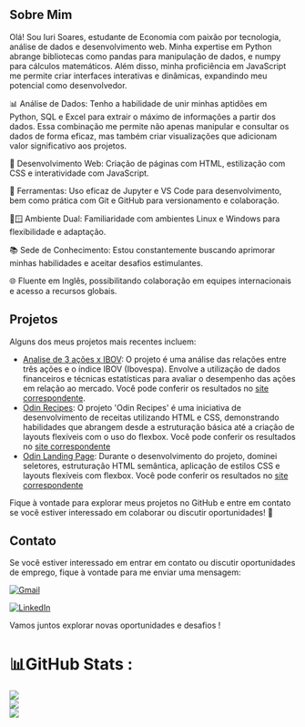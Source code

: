 ## Sobre Mim

Olá! Sou Iuri Soares, estudante de Economia com paixão por tecnologia, análise de dados e desenvolvimento web. Minha expertise em Python abrange bibliotecas como pandas para manipulação de dados, e numpy para cálculos matemáticos. Além disso, minha proficiência em JavaScript me permite criar interfaces interativas e dinâmicas, expandindo meu potencial como desenvolvedor.

📊 Análise de Dados: Tenho a habilidade de unir minhas aptidões em Python, SQL e Excel para extrair o máximo de informações a partir dos dados. Essa combinação me permite não apenas manipular e consultar os dados de forma eficaz, mas também criar visualizações que adicionam valor significativo aos projetos.

💼 Desenvolvimento Web: Criação de páginas com HTML, estilização com CSS e interatividade com JavaScript.

🔧 Ferramentas: Uso eficaz de Jupyter e VS Code para desenvolvimento, bem como prática com Git e GitHub para versionamento e colaboração.

🐧🪟 Ambiente Dual: Familiaridade com ambientes Linux e Windows para flexibilidade e adaptação.

📚 Sede de Conhecimento: Estou constantemente buscando aprimorar minhas habilidades e aceitar desafios estimulantes.

🌐 Fluente em Inglês, possibilitando colaboração em equipes internacionais e acesso a recursos globais.

## Projetos

Alguns dos meus projetos mais recentes incluem:

- [Analise de 3 ações x IBOV](https://github.com/iurisgs/Segundo-Projeto-de-Econometria-I): O projeto é uma análise das relações entre três ações e o índice IBOV (Ibovespa). Envolve a utilização de dados financeiros e técnicas estatísticas para avaliar o desempenho das ações em relação ao mercado. Você pode conferir os resultados no [site correspondente](https://iurisgs.github.io/Segundo-Projeto-de-Econometria-I/).
- [Odin Recipes](https://github.com/iurisgs/odin-recipes): O projeto 'Odin Recipes' é uma iniciativa de desenvolvimento de receitas utilizando HTML e CSS, demonstrando habilidades que abrangem desde a estruturação básica até a criação de layouts flexíveis com o uso do flexbox. Você pode conferir os resultados no [site correspondente](https://iurisgs.github.io/odin-recipes/)
- [Odin Landing Page](https://github.com/iurisgs/Odin-LandingPage): Durante o desenvolvimento do projeto, dominei seletores, estruturação HTML semântica, aplicação de estilos CSS e layouts flexíveis com flexbox. Você pode conferir os resultados no [site correspondente](https://iurisgs.github.io/Odin-LandingPage/)

Fique à vontade para explorar meus projetos no GitHub e entre em contato se você estiver interessado em colaborar ou discutir oportunidades! 👋

## Contato

Se você estiver interessado em entrar em contato ou discutir oportunidades de emprego, fique à vontade para me enviar uma mensagem:

[![Gmail](https://img.shields.io/badge/Gmail-%23D14836.svg?logo=Gmail&logoColor=white)](mailto:iuri.soares.g6@gmail.com)

[![LinkedIn](https://img.shields.io/badge/LinkedIn-%230A66C2.svg?logo=LinkedIn&logoColor=white)](https://www.linkedin.com/in/iuri-soares-82a4aa291/)

Vamos juntos explorar novas oportunidades e desafios ! 

# 📊GitHub Stats :
![](https://github-readme-stats.vercel.app/api?username=iurisgs&theme=dark&hide_border=false&include_all_commits=false&count_private=false)<br/>
![](https://github-readme-streak-stats.herokuapp.com/?user=iurisgs&theme=dark&hide_border=false)<br/>
![](https://github-readme-stats.vercel.app/api/top-langs/?username=iurisgs&theme=dark&hide_border=false&include_all_commits=false&count_private=false&layout=compact)

<!--
**iurisgs/iurisgs** is a ✨ _special_ ✨ repository because its `README.md` (this file) appears on your GitHub profile.

Here are some ideas to get you started:

- 🔭 I’m currently working on ...
- 🌱 I’m currently learning ...
- 👯 I’m looking to collaborate on ...
- 🤔 I’m looking for help with ...
- 💬 Ask me about ...
- 📫 How to reach me: ...
- 😄 Pronouns: ...
- ⚡ Fun fact: ...
-->

